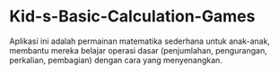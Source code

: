 # Kid-s-Basic-Calculation-Games
Aplikasi ini adalah permainan matematika sederhana untuk anak-anak, membantu mereka belajar operasi dasar (penjumlahan, pengurangan, perkalian, pembagian) dengan cara yang menyenangkan.
